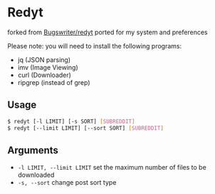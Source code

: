 # Redyt
forked from [Bugswriter/redyt](https://github.com/Bugswriter/redyt)
ported for my system and preferences

Please note: you will need to install the following programs:
  - jq (JSON parsing)
  - imv (Image Viewing)
  - curl (Downloader)
  - ripgrep (instead of grep)

## Usage

```sh
$ redyt [-l LIMIT] [-s SORT] [SUBREDDIT]
$ redyt [--limit LIMIT] [--sort SORT] [SUBREDDIT]
```

## Arguments

* `-l LIMIT, --limit LIMIT` set the maximum number of files to be downloaded
* `-s, --sort` change post sort type

